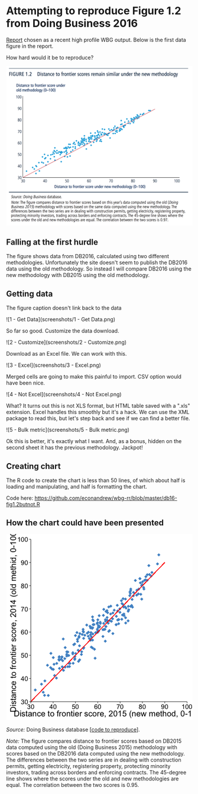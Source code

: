 # Attempting to reproduce Figure 1.2 from Doing Business 2016

[Report](http://www.doingbusiness.org/reports/global-reports/doing-business-2016) chosen as a recent high profile WBG output. Below is the first data figure in the report.

How hard would it be to reproduce?

![Figure 1.2 from DB16 report](db16-fig1.2.png)

## Falling at the first hurdle

The figure shows data from DB2016, calculated using two different methodologies. Unfortunately the site doesn't seem to publish the DB2016 data using the old methodology. So instead I will compare DB2016 using the new methodology with DB2015 using the old methodology.

## Getting data

The figure caption doesn't link back to the data

![1 - Get Data](screenshots/1 - Get Data.png)

So far so good. Customize the data download.

![2 - Customize](screenshots/2 - Customize.png)

Download as an Excel file. We can work with this.

![3 - Excel](screenshots/3 - Excel.png)

Merged cells are going to make this painful to import. CSV option would have been nice.

![4 - Not Excel](screenshots/4 - Not Excel.png)

What? It turns out this is not XLS format, but HTML table saved with a ".xls" extension. Excel handles this smoothly but it's a hack. We can use the XML package to read this, but let's step back and see if we can find a better file.

![5 - Bulk metric](screenshots/5 - Bulk metric.png)

Ok this is better, it's exactly what I want. And, as a bonus, hidden on the second sheet it has the previous methodology. Jackpot!

## Creating chart

The R code to create the chart is less than 50 lines, of which about half is loading and manipulating, and half is formatting the chart.

Code here: https://github.com/econandrew/wbg-rr/blob/master/db16-fig1.2butnot.R

## How the chart could have been presented

![Figure 1.2 but not](fig1.2butnot.png)

*Source:* Doing Business database [[code to reproduce](https://github.com/econandrew/wbg-rr/blob/master/db16-fig1.2butnot.R)].

*Note:* The figure compares distance to frontier scores based on DB2015 data computed using the old (Doing Business 2015) methodology with scores based on the DB2016 data computed using the new methodology. The differences between the two series are in dealing with construction permits, getting electricity, registering property, protecting minority investors, trading across borders and enforcing contracts. The 45-degree line shows where the scores under the old and new methodologies are equal. The correlation between the two scores is 0.95.
